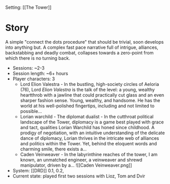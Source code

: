 Setting: [[The Tower]]
# Story
A simple "connect the dots procedure" that should be trivial, soon develops into anything but. A complex fast pace narrative full of intrigue, alliances, backstabbing and deadly combat, collapses towards a zero-point from which there is no turning back.
- Sessions: ~2-3
- Session length: ~6+ hours
- Player characters: 3
    - Lord Elion Valestra - In the bustling, high-society circles of Aeloria (76), Lord *Elion Valestra* is the talk of the level: a young, wealthy heartthrob with a jawline that could practically cut glass and an even sharper fashion sense. Young, wealthy, and handsome. He has the world at his well-polished fingertips, including and not limited to possible...
    - Lorian warchild - The diplomat dualist - In the cutthroat political landscape of the Tower, diplomacy is a game best played with grace and tact, qualities Lorian Warchild has honed since childhood. A prodigy of negotiation, with an intuitive understanding of the delicate dance of diplomacy, Lorian thrives in the intricate web of alliances and politics within the Tower. Yet, behind the eloquent words and charming smile, there exists a...
    - Caden Veinweaver - In the labyrinthine reaches of the tower, I am known, an unmatched engineer, a veinweaver and shrewd manipulator, driven by a... ![[Caden Veinweaver.png]]
- System: [[DRD]] 0.1, 0.2, 
- Current state: played first two sessions with Lioz, Tom and Dvir